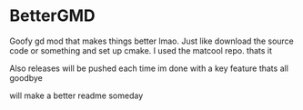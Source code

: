 # BetterGMD
Goofy gd mod that makes things better lmao.
Just like download the source code or something and set up cmake.
I used the matcool repo.
thats it

Also releases will be pushed each time im done with a key feature
thats all
goodbye

will make a better readme someday
